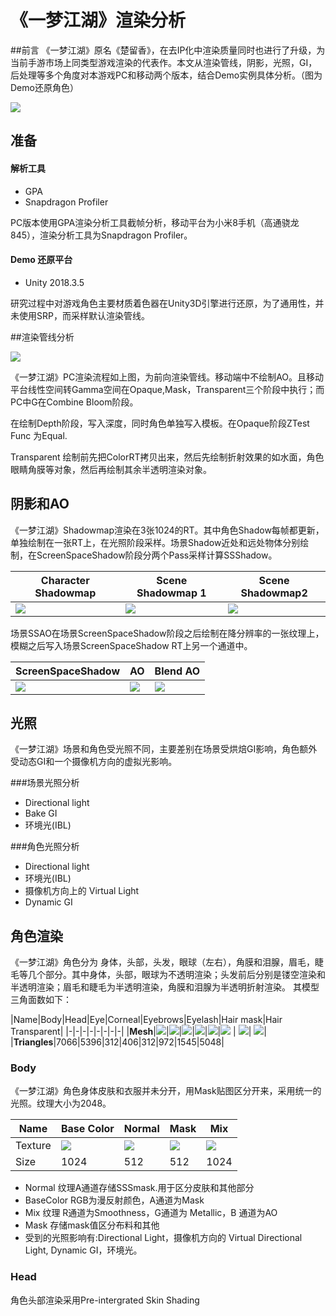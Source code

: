 # 《一梦江湖》渲染分析
##前言
《一梦江湖》原名《楚留香》，在去IP化中渲染质量同时也进行了升级，为当前手游市场上同类型游戏渲染的代表作。本文从渲染管线，阴影，光照，GI，后处理等多个角度对本游戏PC和移动两个版本，结合Demo实例具体分析。（图为Demo还原角色）

![](images/image.jpg)

## 准备
#### 解析工具
* GPA
* Snapdragon Profiler

PC版本使用GPA渲染分析工具截帧分析，移动平台为小米8手机（高通骁龙845），渲染分析工具为Snapdragon Profiler。

#### Demo 还原平台
* Unity 2018.3.5 

研究过程中对游戏角色主要材质着色器在Unity3D引擎进行还原，为了通用性，并未使用SRP，而采样默认渲染管线。

##渲染管线分析

![](images/renderPath.jpg)

《一梦江湖》PC渲染流程如上图，为前向渲染管线。移动端中不绘制AO。且移动平台线性空间转Gamma空间在Opaque,Mask，Transparent三个阶段中执行；而PC中G在Combine Bloom阶段。

在绘制Depth阶段，写入深度，同时角色单独写入模板。在Opaque阶段ZTest Func 为Equal.

Transparent 绘制前先把ColorRT拷贝出来，然后先绘制折射效果的如水面，角色眼睛角膜等对象，然后再绘制其余半透明渲染对象。

## 阴影和AO


《一梦江湖》Shadowmap渲染在3张1024的RT。其中角色Shadow每帧都更新，单独绘制在一张RT上，在光照阶段采样。场景Shadow近处和远处物体分别绘制，在ScreenSpaceShadow阶段分两个Pass采样计算SSShadow。

|Character Shadowmap|Scene Shadowmap 1| Scene Shadowmap2 |
|-|-|-|
|![](images/shadow.jpg)|![](images/sceneshadow1.jpg)|![](images/sceneshadow2.jpg)|

场景SSAO在场景ScreenSpaceShadow阶段之后绘制在降分辨率的一张纹理上，模糊之后写入场景ScreenSpaceShadow RT上另一个通道中。

|ScreenSpaceShadow| AO |Blend AO|
|-|-|-|
|![](images/BeforeAO.jpg)|![](images/BloomAO.jpg)|![](images/AfterAo.jpg)|


## 光照
《一梦江湖》场景和角色受光照不同，主要差别在场景受烘焙GI影响，角色额外受动态GI和一个摄像机方向的虚拟光影响。

###场景光照分析

 * Directional light
 * Bake GI
 * 环境光(IBL)

###角色光照分析

 * Directional light
 * 环境光(IBL)
 * 摄像机方向上的 Virtual Light
 * Dynamic GI



## 角色渲染

《一梦江湖》角色分为 身体，头部，头发，眼球（左右），角膜和泪腺，眉毛，睫毛等几个部分。其中身体，头部，眼球为不透明渲染；头发前后分别是镂空渲染和半透明渲染；眉毛和睫毛为半透明渲染，角膜和泪腺为半透明折射渲染。
其模型三角面数如下：

|Name|Body|Head|Eye|Corneal|Eyebrows|Eyelash|Hair mask|Hair Transparent|
|-|-|-|-|-|-|-|-|
|**Mesh**|![](images/body.jpg)|![](images/head.jpg)|![](images/eye.jpg)|![](images/corneal.jpg)|![](images/eyebrows.jpg)|![](images/eyelash.jpg) | ![](images/hair_mask.jpg)| ![](images/hair_trans.jpg)|
|**Triangles**|7066|5396|312|406|312|972|1545|5048|

### Body

《一梦江湖》角色身体皮肤和衣服并未分开，用Mask贴图区分开来，采用统一的光照。纹理大小为2048。

|Name|Base Color|Normal|Mask|Mix|
|-|-|-|-|-|
|Texture|![](images/body_color.jpg)|![](images/body_normal.jpg)|![](images/body_mask.jpg)|![](images/body_mix.jpg)|
|Size|1024|512|512|1024|

* Normal 纹理A通道存储SSSmask.用于区分皮肤和其他部分
* BaseColor RGB为漫反射颜色，A通道为Mask
* Mix 纹理 R通道为Smoothness，G通道为 Metallic，B 通道为AO
* Mask 存储mask值区分布料和其他
* 受到的光照影响有:Directional Light，摄像机方向的 Virtual Directional Light, Dynamic GI，环境光。

### Head

角色头部渲染采用Pre-intergrated Skin Shading








